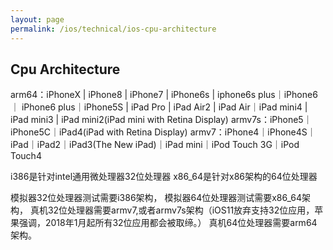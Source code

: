```yaml
---
layout: page
permalink: /ios/technical/ios-cpu-architecture
---
```


## Cpu Architecture

arm64：iPhoneX | iPhone8 | iPhone7 | iPhone6s | iphone6s plus｜iPhone6｜ iPhone6 plus｜iPhone5S | iPad Pro | iPad Air2 | iPad Air｜iPad mini4 | iPad mini3 | iPad mini2(iPad mini with Retina Display)
armv7s：iPhone5｜iPhone5C｜iPad4(iPad with Retina Display)
armv7：iPhone4｜iPhone4S｜iPad｜iPad2｜iPad3(The New iPad)｜iPad mini｜iPod Touch 3G｜iPod Touch4

i386是针对intel通用微处理器32位处理器
x86_64是针对x86架构的64位处理器

模拟器32位处理器测试需要i386架构，
模拟器64位处理器测试需要x86_64架构，
真机32位处理器需要armv7,或者armv7s架构（iOS11放弃支持32位应用，苹果强调，2018年1月起所有32位应用都会被取缔。）
真机64位处理器需要arm64架构。
